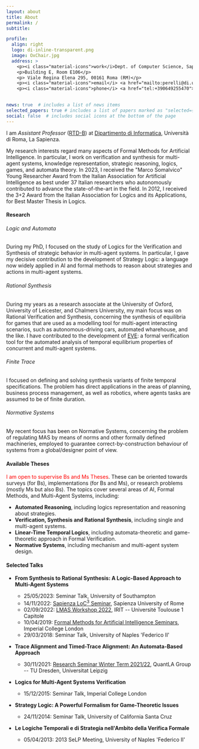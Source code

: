 ```yaml
---
layout: about
title: About
permalink: /
subtitle:

profile:
  align: right
  logo: di-inline-transparent.png
  image: OxChair.jpg
  address: >
    <p><i class="material-icons">work</i>Dept. of Computer Science, Sapienza University of Rome</p>
    <p>Building E, Room E106</p>
    <p> Viale Regina Elena 295, 00161 Roma (RM)</p>
    <p><i class="material-icons">email</i> <a href="mailto:perelli@di.uniroma1.it">perelli@di.uniroma1.it</a></p>
    <p><i class="material-icons">phone</i> <a href="tel:+390649255470">+39.06.49255.470</a></p>
    

news: true  # includes a list of news items
selected_papers: true # includes a list of papers marked as "selected={true}"
social: false  # includes social icons at the bottom of the page
---
```

<!--<img src="assets/img/di-inline-transparent.png" class="logo"  alt="logo of Sapienza University">-->

I am <em>Assistant Professor</em> ([RTD-B](https://academicpositions.com/career-advice/italian-academic-job-titles)) at [Dipartimento di Informatica](http://www.di.uniroma1.it/), Universit&agrave; di Roma, La Sapienza.

My research interests regard many aspects of Formal Methods for Artificial Intelligence. In particular, I work on verification and synthesis for multi-agent systems, knowledge representation, strategic reasoning, logics, games, and automata theory.
In 2023, I received the "Marco Somalvico" Young Researcher Award from the Italian Association for Artificial Intelligence as best under 37 Italian researchers who autonomously contributed to advance the state-of-the-art in the field.
In 2012, I received the 3+2 Award from the Italian Association for Logics and its Applications, for Best Master Thesis in Logics.

<!-- For further details about my research, please, visit the [research](/research) page. -->

#### Research

###### Logic and Automata
During my PhD, I focused on the study of Logics for the Verification and Synthesis of strategic behavior in multi-agent systems. In particular, I gave my decisive contribution to the development of Strategy Logic: a language now widely applied in AI and formal methods to reason about strategies and actions in multi-agent systems.

###### Rational Synthesis
During my years as a research associate at the University of Oxford, University of Leicester, and Chalmers University, my main focus was on Rational Verification and Synthesis, concerning the synthesis of equilibria for games that are used as a modelling tool for multi-agent interacting scenarios, such as autonomous-driving cars, automated wharehouse, and the like. I have contributed to the development of [EVE](http://eve.cs.ox.ac.uk/): a formal verification tool for the automated analysis of temporal equilibrium properties of concurrent and multi-agent systems.

###### Finite Trace
I focused on defining and solving synthesis variants of finite temporal specifications. The problem has direct applications in the areas of planning, business process management, as well as robotics, where agents tasks are assumed to be of finite duration.

###### Normative Systems
My recent focus has been on Normative Systems, concerning the problem of regulating MAS by means of norms and other formally defined machineries, employed to guarantee correct-by-construction behaviour of systems from a global/designer point of view.

#### Available Theses

<span style="color:red">I am open to supervise Bs and Ms Theses</span>. These can be oriented towards surveys (for Bs), implementations (for Bs and Ms), or research problems (mostly Ms but also Bs). The topics cover several areas of AI, Formal Methods, and Multi-Agent Systems, including:

- **Automated Reasoning**, including logics representation and reasoning about strategies.
- **Verification, Synthesis and Rational Synthesis**, including single and multi-agent systems.
- **Linear-Time Temporal Logics**, including automata-theoretic and game-theoretic approach in Formal Verification.
- **Normative Systems**, including mechanism and multi-agent system design.

#### Selected Talks
- **From Synthesis to Rational Synthesis: A Logic-Based Approach to Multi-Agent Systems**
  - 25/05/2023: Seminar Talk, University of Southampton
  - 14/11/2022: [Sapienza LoC<sup>3</sup> Seminar](https://sites.google.com/diag.uniroma1.it/loc3-seminar-sapienza/home-page), Sapienza University of Rome
  - 02/09/2022: [LMAS Workshop 2022](https://sites.google.com/view/workshoplmas), IRIT -- Université Toulouse 1 Capitole
  - 10/04/2019: [Formal Methods for Artificial Intelligence Seminars](https://www.doc.ic.ac.uk/~fbelard/FMAI_Seminars/fmai.html), Imperial College London
  - 29/03/2018: Seminar Talk, University of Naples 'Federico II'

- **Trace Alignment and Timed-Trace Alignment: An Automata-Based Approach**
  - 30/11/2021: [Research Seminar Winter Term 2021/22](https://lat.inf.tu-dresden.de/quantla/index.php/study-programme/research-seminar/ws-2021-22#h8skvw7owaqbs9dw17wverh8y1377), QuantLA Group -- TU Dresden, Universitat Leipzig

- **Logics for Multi-Agent Systems Verification**
  - 15/12/2015: Seminar Talk, Imperial College London

- **Strategy Logic: A Powerful Formalism for Game-Theoretic Issues**
  - 24/11/2014: Seminar Talk, University of California Santa Cruz

- **Le Logiche Temporali e di Strategia nell'Ambito della Verifica Formale**
  - 05/04/2013: 2013 SeLP Meeting, University of Naples 'Federico II'




<!--##### Short Bio

From March 2012 to February 2015, I have been <em>PhD student</em> at [University of Naples "Federico II"](http://www.unina.it) working under the supervision of [Prof. Aniello Murano](http://people.na.infn.it/~murano/).
During my PhD, I have been visiting research scholar at [Rice University](https://www.rice.edu/) under the supervision of [Prof. Moshe Vardi](https://www.cs.rice.edu/~vardi).
On April 2015, I joined [University of Oxford](http://www.cs.ox.ac.uk/) as <em>Postdoctoral Research Assistant</em>, working with [Prof. Michael Wooldridge](http://www.cs.ox.ac.uk/people/michael.wooldridge/) on his Advanced ERC project [RACE](https://www.cs.ox.ac.uk/projects/RACE/index.html).
On July 2018, I moved to [University of Leicester](https://le.ac.uk/) and then, in June 2019, [Chalmers](https://www.chalmers.se/)&nbsp;/ [University of Gothenburg](https://www.gu.se/) to work with [Prof. Nir Piterman](http://www.cse.chalmers.se/~piterman/) as <em>Research Associate</em> on his Consolidator ERC project [dSynMA](https://dsynmaerc.bitbucket.io/).
From January 2020 to November 2021, I have been at [Dipartimento di Ingegneria Informatica, Automatica e Gestionale](http://www.diag.uniroma1.it/) at Universit&agrave; di Roma, La Sapienza as <em>Research Associate</em>, working with [Prof. Giuseppe de Giacomo](http://www.dis.uniroma1.it/degiacom/) on his Advanced ERC project [WhiteMech](https://whitemech.github.io/).-->

<!-- In November 2020, I obtained the National Scientific Qualification for [Associate Professor in Computer Science](https://asn18.cineca.it/pubblico/miur/esito-abilitato/01%252FB1/2/5) (Scientic Area INF/01). -->


<!-- In May 2021, I obtained the National Scientific Qualification for [Associate Professor in Mathematical Logic](https://asn18.cineca.it/pubblico/miur/esito-abilitato/01%252FA1/2/6) (Scientific Area MAT/01). -->


